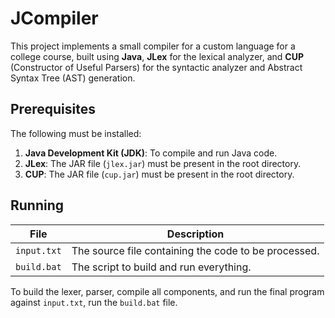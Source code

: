 # JCompiler

This project implements a small compiler for a custom language for a college
course, built using **Java**, **JLex** for the lexical analyzer, and **CUP**
(Constructor of Useful Parsers) for the syntactic analyzer and Abstract Syntax
Tree (AST) generation.

## Prerequisites

The following must be installed:

1.  **Java Development Kit (JDK)**: To compile and run Java code.
2.  **JLex**: The JAR file (`jlex.jar`) must be present in the root directory.
3.  **CUP**: The JAR file (`cup.jar`) must be present in the root directory.

## Running

| File        | Description                                          |
| ----------- | ---------------------------------------------------- |
| `input.txt` | The source file containing the code to be processed. |
| `build.bat` | The script to build and run everything.              |

To build the lexer, parser, compile all components, and run the final program
against `input.txt`, run the `build.bat` file.
